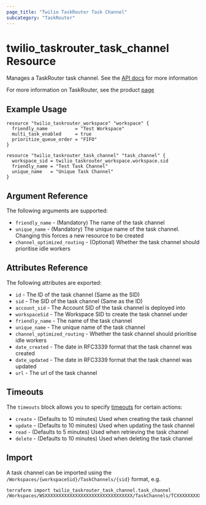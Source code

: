 ```yaml
---
page_title: "Twilio TaskRouter Task Channel"
subcategory: "TaskRouter"
---
```


# twilio_taskrouter_task_channel Resource

Manages a TaskRouter task channel. See the [API docs](https://www.twilio.com/docs/taskrouter/api/task-channel) for more information

For more information on TaskRouter, see the product [page](https://www.twilio.com/taskrouter)

## Example Usage

```hcl
resource "twilio_taskrouter_workspace" "workspace" {
  friendly_name          = "Test Workspace"
  multi_task_enabled     = true
  prioritize_queue_order = "FIFO"
}

resource "twilio_taskrouter_task_channel" "task_channel" {
  workspace_sid = twilio_taskrouter_workspace.workspace.sid
  friendly_name = "Test Task Channel"
  unique_name   = "Unique Task Channel"
}
```

## Argument Reference

The following arguments are supported:

- `friendly_name` - (Mandatory) The name of the task channel
- `unique_name` - (Mandatory) The unique name of the task channel. Changing this forces a new resource to be created
- `channel_optimized_routing` - (Optional) Whether the task channel should prioritise idle workers

## Attributes Reference

The following attributes are exported:

- `id` - The ID of the task channel (Same as the SID)
- `sid` - The SID of the task channel (Same as the ID)
- `account_sid` - The Account SID of the task channel is deployed into
- `workspaceSid` - The Workspace SID to create the task channel under
- `friendly_name` - The name of the task channel
- `unique_name` - The unique name of the task channel
- `channel_optimized_routing` - Whether the task channel should prioritise idle workers
- `date_created` - The date in RFC3339 format that the task channel was created
- `date_updated` - The date in RFC3339 format that the task channel was updated
- `url` - The url of the task channel

## Timeouts

The `timeouts` block allows you to specify [timeouts](https://www.terraform.io/docs/configuration/resources.html#timeouts) for certain actions:

- `create` - (Defaults to 10 minutes) Used when creating the task channel
- `update` - (Defaults to 10 minutes) Used when updating the task channel
- `read` - (Defaults to 5 minutes) Used when retrieving the task channel
- `delete` - (Defaults to 10 minutes) Used when deleting the task channel

## Import

A task channel can be imported using the `/Workspaces/{workspaceSid}/TaskChannels/{sid}` format, e.g.

```shell
terraform import twilio_taskrouter_task_channel.task_channel /Workspaces/WSXXXXXXXXXXXXXXXXXXXXXXXXXXXXXXXX/TaskChannels/TCXXXXXXXXXXXXXXXXXXXXXXXXXXXXXXXX
```
